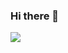 ### Hi there 👋



<a href="https://github.com/diogovsmartins" alt="github" target="_blank">

<img  style="" src="https://img.shields.io/badge/GitHub-000000?&style=flat-square&logo=GitHub&logoColor=red">

</a>

